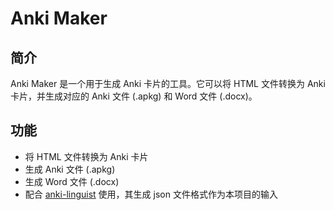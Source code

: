 # Anki Maker

## 简介

Anki Maker 是一个用于生成 Anki 卡片的工具。它可以将 HTML 文件转换为 Anki 卡片，并生成对应的 Anki 文件 (.apkg) 和 Word 文件 (.docx)。

## 功能

- 将 HTML 文件转换为 Anki 卡片
- 生成 Anki 文件 (.apkg)
- 生成 Word 文件 (.docx)
- 配合 [anki-linguist](https://github.com/cup113/anki-linguist) 使用，其生成 json 文件格式作为本项目的输入
